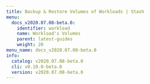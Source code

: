 ```yaml
---
title: Backup & Restore Volumes of Workloads | Stash
menu:
  docs_v2020.07.08-beta.0:
    identifier: workload
    name: Workload's Volumes
    parent: latest-guides
    weight: 20
menu_name: docs_v2020.07.08-beta.0
info:
  catalog: v2020.07.08-beta.0
  cli: v0.10.0-beta.0
  version: v2020.07.08-beta.0
---
```


